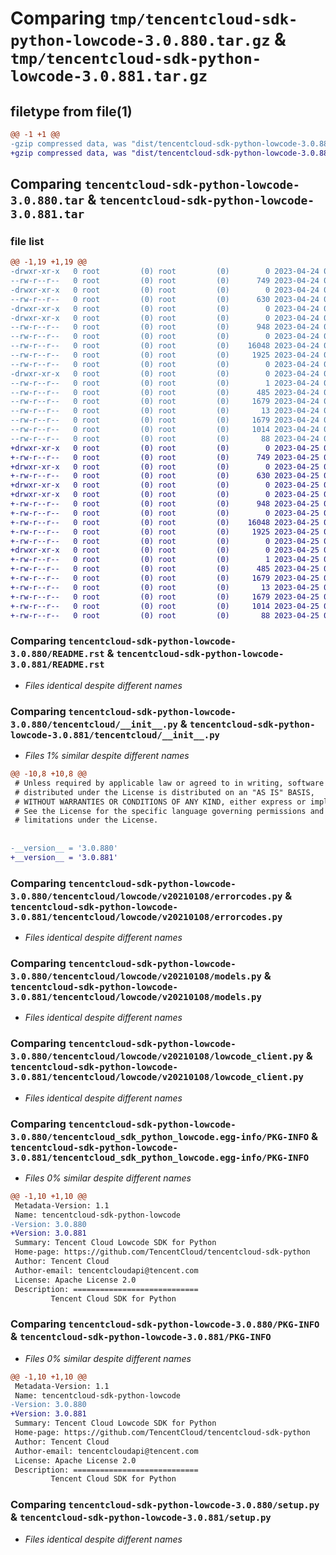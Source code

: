 # Comparing `tmp/tencentcloud-sdk-python-lowcode-3.0.880.tar.gz` & `tmp/tencentcloud-sdk-python-lowcode-3.0.881.tar.gz`

## filetype from file(1)

```diff
@@ -1 +1 @@
-gzip compressed data, was "dist/tencentcloud-sdk-python-lowcode-3.0.880.tar", last modified: Mon Apr 24 03:13:22 2023, max compression
+gzip compressed data, was "dist/tencentcloud-sdk-python-lowcode-3.0.881.tar", last modified: Tue Apr 25 00:44:25 2023, max compression
```

## Comparing `tencentcloud-sdk-python-lowcode-3.0.880.tar` & `tencentcloud-sdk-python-lowcode-3.0.881.tar`

### file list

```diff
@@ -1,19 +1,19 @@
-drwxr-xr-x   0 root         (0) root         (0)        0 2023-04-24 03:13:22.000000 tencentcloud-sdk-python-lowcode-3.0.880/
--rw-r--r--   0 root         (0) root         (0)      749 2023-04-24 03:13:22.000000 tencentcloud-sdk-python-lowcode-3.0.880/README.rst
-drwxr-xr-x   0 root         (0) root         (0)        0 2023-04-24 03:13:22.000000 tencentcloud-sdk-python-lowcode-3.0.880/tencentcloud/
--rw-r--r--   0 root         (0) root         (0)      630 2023-04-24 03:13:22.000000 tencentcloud-sdk-python-lowcode-3.0.880/tencentcloud/__init__.py
-drwxr-xr-x   0 root         (0) root         (0)        0 2023-04-24 03:13:22.000000 tencentcloud-sdk-python-lowcode-3.0.880/tencentcloud/lowcode/
-drwxr-xr-x   0 root         (0) root         (0)        0 2023-04-24 03:13:22.000000 tencentcloud-sdk-python-lowcode-3.0.880/tencentcloud/lowcode/v20210108/
--rw-r--r--   0 root         (0) root         (0)      948 2023-04-24 03:13:22.000000 tencentcloud-sdk-python-lowcode-3.0.880/tencentcloud/lowcode/v20210108/errorcodes.py
--rw-r--r--   0 root         (0) root         (0)        0 2023-04-24 03:13:22.000000 tencentcloud-sdk-python-lowcode-3.0.880/tencentcloud/lowcode/v20210108/__init__.py
--rw-r--r--   0 root         (0) root         (0)    16048 2023-04-24 03:13:22.000000 tencentcloud-sdk-python-lowcode-3.0.880/tencentcloud/lowcode/v20210108/models.py
--rw-r--r--   0 root         (0) root         (0)     1925 2023-04-24 03:13:22.000000 tencentcloud-sdk-python-lowcode-3.0.880/tencentcloud/lowcode/v20210108/lowcode_client.py
--rw-r--r--   0 root         (0) root         (0)        0 2023-04-24 03:13:22.000000 tencentcloud-sdk-python-lowcode-3.0.880/tencentcloud/lowcode/__init__.py
-drwxr-xr-x   0 root         (0) root         (0)        0 2023-04-24 03:13:22.000000 tencentcloud-sdk-python-lowcode-3.0.880/tencentcloud_sdk_python_lowcode.egg-info/
--rw-r--r--   0 root         (0) root         (0)        1 2023-04-24 03:13:22.000000 tencentcloud-sdk-python-lowcode-3.0.880/tencentcloud_sdk_python_lowcode.egg-info/dependency_links.txt
--rw-r--r--   0 root         (0) root         (0)      485 2023-04-24 03:13:22.000000 tencentcloud-sdk-python-lowcode-3.0.880/tencentcloud_sdk_python_lowcode.egg-info/SOURCES.txt
--rw-r--r--   0 root         (0) root         (0)     1679 2023-04-24 03:13:22.000000 tencentcloud-sdk-python-lowcode-3.0.880/tencentcloud_sdk_python_lowcode.egg-info/PKG-INFO
--rw-r--r--   0 root         (0) root         (0)       13 2023-04-24 03:13:22.000000 tencentcloud-sdk-python-lowcode-3.0.880/tencentcloud_sdk_python_lowcode.egg-info/top_level.txt
--rw-r--r--   0 root         (0) root         (0)     1679 2023-04-24 03:13:22.000000 tencentcloud-sdk-python-lowcode-3.0.880/PKG-INFO
--rw-r--r--   0 root         (0) root         (0)     1014 2023-04-24 03:13:22.000000 tencentcloud-sdk-python-lowcode-3.0.880/setup.py
--rw-r--r--   0 root         (0) root         (0)       88 2023-04-24 03:13:22.000000 tencentcloud-sdk-python-lowcode-3.0.880/setup.cfg
+drwxr-xr-x   0 root         (0) root         (0)        0 2023-04-25 00:44:25.000000 tencentcloud-sdk-python-lowcode-3.0.881/
+-rw-r--r--   0 root         (0) root         (0)      749 2023-04-25 00:44:25.000000 tencentcloud-sdk-python-lowcode-3.0.881/README.rst
+drwxr-xr-x   0 root         (0) root         (0)        0 2023-04-25 00:44:25.000000 tencentcloud-sdk-python-lowcode-3.0.881/tencentcloud/
+-rw-r--r--   0 root         (0) root         (0)      630 2023-04-25 00:44:25.000000 tencentcloud-sdk-python-lowcode-3.0.881/tencentcloud/__init__.py
+drwxr-xr-x   0 root         (0) root         (0)        0 2023-04-25 00:44:25.000000 tencentcloud-sdk-python-lowcode-3.0.881/tencentcloud/lowcode/
+drwxr-xr-x   0 root         (0) root         (0)        0 2023-04-25 00:44:25.000000 tencentcloud-sdk-python-lowcode-3.0.881/tencentcloud/lowcode/v20210108/
+-rw-r--r--   0 root         (0) root         (0)      948 2023-04-25 00:44:25.000000 tencentcloud-sdk-python-lowcode-3.0.881/tencentcloud/lowcode/v20210108/errorcodes.py
+-rw-r--r--   0 root         (0) root         (0)        0 2023-04-25 00:44:25.000000 tencentcloud-sdk-python-lowcode-3.0.881/tencentcloud/lowcode/v20210108/__init__.py
+-rw-r--r--   0 root         (0) root         (0)    16048 2023-04-25 00:44:25.000000 tencentcloud-sdk-python-lowcode-3.0.881/tencentcloud/lowcode/v20210108/models.py
+-rw-r--r--   0 root         (0) root         (0)     1925 2023-04-25 00:44:25.000000 tencentcloud-sdk-python-lowcode-3.0.881/tencentcloud/lowcode/v20210108/lowcode_client.py
+-rw-r--r--   0 root         (0) root         (0)        0 2023-04-25 00:44:25.000000 tencentcloud-sdk-python-lowcode-3.0.881/tencentcloud/lowcode/__init__.py
+drwxr-xr-x   0 root         (0) root         (0)        0 2023-04-25 00:44:25.000000 tencentcloud-sdk-python-lowcode-3.0.881/tencentcloud_sdk_python_lowcode.egg-info/
+-rw-r--r--   0 root         (0) root         (0)        1 2023-04-25 00:44:25.000000 tencentcloud-sdk-python-lowcode-3.0.881/tencentcloud_sdk_python_lowcode.egg-info/dependency_links.txt
+-rw-r--r--   0 root         (0) root         (0)      485 2023-04-25 00:44:25.000000 tencentcloud-sdk-python-lowcode-3.0.881/tencentcloud_sdk_python_lowcode.egg-info/SOURCES.txt
+-rw-r--r--   0 root         (0) root         (0)     1679 2023-04-25 00:44:25.000000 tencentcloud-sdk-python-lowcode-3.0.881/tencentcloud_sdk_python_lowcode.egg-info/PKG-INFO
+-rw-r--r--   0 root         (0) root         (0)       13 2023-04-25 00:44:25.000000 tencentcloud-sdk-python-lowcode-3.0.881/tencentcloud_sdk_python_lowcode.egg-info/top_level.txt
+-rw-r--r--   0 root         (0) root         (0)     1679 2023-04-25 00:44:25.000000 tencentcloud-sdk-python-lowcode-3.0.881/PKG-INFO
+-rw-r--r--   0 root         (0) root         (0)     1014 2023-04-25 00:44:25.000000 tencentcloud-sdk-python-lowcode-3.0.881/setup.py
+-rw-r--r--   0 root         (0) root         (0)       88 2023-04-25 00:44:25.000000 tencentcloud-sdk-python-lowcode-3.0.881/setup.cfg
```

### Comparing `tencentcloud-sdk-python-lowcode-3.0.880/README.rst` & `tencentcloud-sdk-python-lowcode-3.0.881/README.rst`

 * *Files identical despite different names*

### Comparing `tencentcloud-sdk-python-lowcode-3.0.880/tencentcloud/__init__.py` & `tencentcloud-sdk-python-lowcode-3.0.881/tencentcloud/__init__.py`

 * *Files 1% similar despite different names*

```diff
@@ -10,8 +10,8 @@
 # Unless required by applicable law or agreed to in writing, software
 # distributed under the License is distributed on an "AS IS" BASIS,
 # WITHOUT WARRANTIES OR CONDITIONS OF ANY KIND, either express or implied.
 # See the License for the specific language governing permissions and
 # limitations under the License.
 
 
-__version__ = '3.0.880'
+__version__ = '3.0.881'
```

### Comparing `tencentcloud-sdk-python-lowcode-3.0.880/tencentcloud/lowcode/v20210108/errorcodes.py` & `tencentcloud-sdk-python-lowcode-3.0.881/tencentcloud/lowcode/v20210108/errorcodes.py`

 * *Files identical despite different names*

### Comparing `tencentcloud-sdk-python-lowcode-3.0.880/tencentcloud/lowcode/v20210108/models.py` & `tencentcloud-sdk-python-lowcode-3.0.881/tencentcloud/lowcode/v20210108/models.py`

 * *Files identical despite different names*

### Comparing `tencentcloud-sdk-python-lowcode-3.0.880/tencentcloud/lowcode/v20210108/lowcode_client.py` & `tencentcloud-sdk-python-lowcode-3.0.881/tencentcloud/lowcode/v20210108/lowcode_client.py`

 * *Files identical despite different names*

### Comparing `tencentcloud-sdk-python-lowcode-3.0.880/tencentcloud_sdk_python_lowcode.egg-info/PKG-INFO` & `tencentcloud-sdk-python-lowcode-3.0.881/tencentcloud_sdk_python_lowcode.egg-info/PKG-INFO`

 * *Files 0% similar despite different names*

```diff
@@ -1,10 +1,10 @@
 Metadata-Version: 1.1
 Name: tencentcloud-sdk-python-lowcode
-Version: 3.0.880
+Version: 3.0.881
 Summary: Tencent Cloud Lowcode SDK for Python
 Home-page: https://github.com/TencentCloud/tencentcloud-sdk-python
 Author: Tencent Cloud
 Author-email: tencentcloudapi@tencent.com
 License: Apache License 2.0
 Description: ============================
         Tencent Cloud SDK for Python
```

### Comparing `tencentcloud-sdk-python-lowcode-3.0.880/PKG-INFO` & `tencentcloud-sdk-python-lowcode-3.0.881/PKG-INFO`

 * *Files 0% similar despite different names*

```diff
@@ -1,10 +1,10 @@
 Metadata-Version: 1.1
 Name: tencentcloud-sdk-python-lowcode
-Version: 3.0.880
+Version: 3.0.881
 Summary: Tencent Cloud Lowcode SDK for Python
 Home-page: https://github.com/TencentCloud/tencentcloud-sdk-python
 Author: Tencent Cloud
 Author-email: tencentcloudapi@tencent.com
 License: Apache License 2.0
 Description: ============================
         Tencent Cloud SDK for Python
```

### Comparing `tencentcloud-sdk-python-lowcode-3.0.880/setup.py` & `tencentcloud-sdk-python-lowcode-3.0.881/setup.py`

 * *Files identical despite different names*

